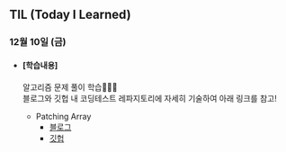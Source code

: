 ## TIL (Today I Learned)

### 12월 10일 (금)

- #### [학습내용]
  
  알고리즘 문제 풀이 학습🧑🏻‍💻   
  블로그와 깃헙 내 코딩테스트 레파지토리에 자세히 기술하여 아래 링크를 참고!
  
  - Patching Array
    - [블로그](https://green1229.tistory.com/199)
    - [깃헙](https://github.com/GREENOVER/CodingTest/tree/main/배열_패칭)